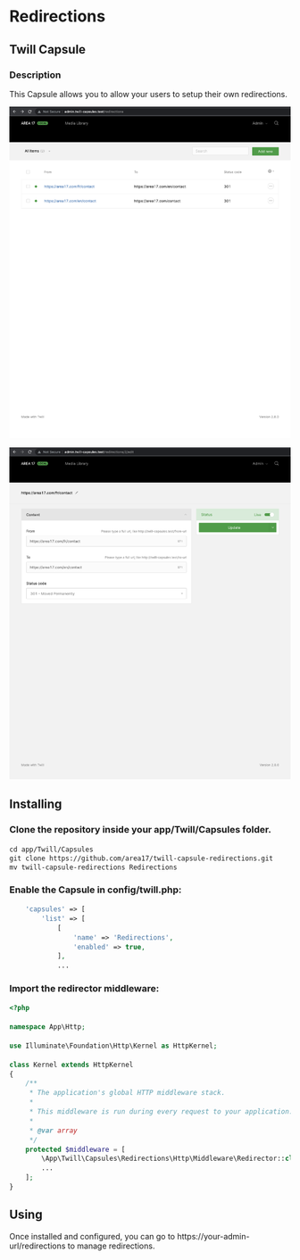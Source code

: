 # Redirections
## Twill Capsule

### Description

This Capsule allows you to allow your users to setup their own redirections.

![Screenshot 1](docs/screenshot01-1.png)

![Screenshot 2](docs/screenshot02-0.png)

## Installing

### Clone the repository inside your app/Twill/Capsules folder. 

```
cd app/Twill/Capsules
git clone https://github.com/area17/twill-capsule-redirections.git
mv twill-capsule-redirections Redirections
```

### Enable the Capsule in config/twill.php:

``` php
    'capsules' => [
        'list' => [
            [
                'name' => 'Redirections',
                'enabled' => true,
            ],
            ...
```

### Import the redirector middleware:

``` php
<?php

namespace App\Http;

use Illuminate\Foundation\Http\Kernel as HttpKernel;

class Kernel extends HttpKernel
{
    /**
     * The application's global HTTP middleware stack.
     *
     * This middleware is run during every request to your application.
     *
     * @var array
     */
    protected $middleware = [
        \App\Twill\Capsules\Redirections\Http\Middleware\Redirector::class,
        ...
    ];
}
```

## Using

Once installed and configured, you can go to https://your-admin-url/redirections to manage redirections.
